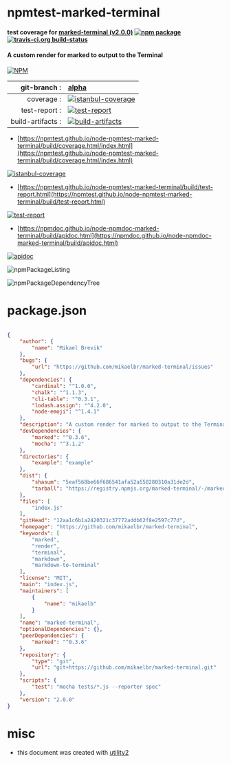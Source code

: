 # npmtest-marked-terminal

#### test coverage for  [marked-terminal (v2.0.0)](https://github.com/mikaelbr/marked-terminal)  [![npm package](https://img.shields.io/npm/v/npmtest-marked-terminal.svg?style=flat-square)](https://www.npmjs.org/package/npmtest-marked-terminal) [![travis-ci.org build-status](https://api.travis-ci.org/npmtest/node-npmtest-marked-terminal.svg)](https://travis-ci.org/npmtest/node-npmtest-marked-terminal)

#### A custom render for marked to output to the Terminal

[![NPM](https://nodei.co/npm/marked-terminal.png?downloads=true&downloadRank=true&stars=true)](https://www.npmjs.com/package/marked-terminal)

| git-branch : | [alpha](https://github.com/npmtest/node-npmtest-marked-terminal/tree/alpha)|
|--:|:--|
| coverage : | [![istanbul-coverage](https://npmtest.github.io/node-npmtest-marked-terminal/build/coverage.badge.svg)](https://npmtest.github.io/node-npmtest-marked-terminal/build/coverage.html/index.html)|
| test-report : | [![test-report](https://npmtest.github.io/node-npmtest-marked-terminal/build/test-report.badge.svg)](https://npmtest.github.io/node-npmtest-marked-terminal/build/test-report.html)|
| build-artifacts : | [![build-artifacts](https://npmtest.github.io/node-npmtest-marked-terminal/glyphicons_144_folder_open.png)](https://github.com/npmtest/node-npmtest-marked-terminal/tree/gh-pages/build)|

- [https://npmtest.github.io/node-npmtest-marked-terminal/build/coverage.html/index.html](https://npmtest.github.io/node-npmtest-marked-terminal/build/coverage.html/index.html)

[![istanbul-coverage](https://npmtest.github.io/node-npmtest-marked-terminal/build/screenCapture.buildCi.browser.%252Ftmp%252Fbuild%252Fcoverage.lib.html.png)](https://npmtest.github.io/node-npmtest-marked-terminal/build/coverage.html/index.html)

- [https://npmtest.github.io/node-npmtest-marked-terminal/build/test-report.html](https://npmtest.github.io/node-npmtest-marked-terminal/build/test-report.html)

[![test-report](https://npmtest.github.io/node-npmtest-marked-terminal/build/screenCapture.buildCi.browser.%252Ftmp%252Fbuild%252Ftest-report.html.png)](https://npmtest.github.io/node-npmtest-marked-terminal/build/test-report.html)

- [https://npmdoc.github.io/node-npmdoc-marked-terminal/build/apidoc.html](https://npmdoc.github.io/node-npmdoc-marked-terminal/build/apidoc.html)

[![apidoc](https://npmdoc.github.io/node-npmdoc-marked-terminal/build/screenCapture.buildCi.browser.%252Ftmp%252Fbuild%252Fapidoc.html.png)](https://npmdoc.github.io/node-npmdoc-marked-terminal/build/apidoc.html)

![npmPackageListing](https://npmtest.github.io/node-npmtest-marked-terminal/build/screenCapture.npmPackageListing.svg)

![npmPackageDependencyTree](https://npmtest.github.io/node-npmtest-marked-terminal/build/screenCapture.npmPackageDependencyTree.svg)



# package.json

```json

{
    "author": {
        "name": "Mikael Brevik"
    },
    "bugs": {
        "url": "https://github.com/mikaelbr/marked-terminal/issues"
    },
    "dependencies": {
        "cardinal": "^1.0.0",
        "chalk": "^1.1.3",
        "cli-table": "^0.3.1",
        "lodash.assign": "^4.2.0",
        "node-emoji": "^1.4.1"
    },
    "description": "A custom render for marked to output to the Terminal",
    "devDependencies": {
        "marked": "^0.3.6",
        "mocha": "^3.1.2"
    },
    "directories": {
        "example": "example"
    },
    "dist": {
        "shasum": "5eaf568be66f686541afa52a558280310a31de2d",
        "tarball": "https://registry.npmjs.org/marked-terminal/-/marked-terminal-2.0.0.tgz"
    },
    "files": [
        "index.js"
    ],
    "gitHead": "12aa1c6b1a2420321c37772addb62f8e2597c77d",
    "homepage": "https://github.com/mikaelbr/marked-terminal",
    "keywords": [
        "marked",
        "render",
        "terminal",
        "markdown",
        "markdown-to-terminal"
    ],
    "license": "MIT",
    "main": "index.js",
    "maintainers": [
        {
            "name": "mikaelb"
        }
    ],
    "name": "marked-terminal",
    "optionalDependencies": {},
    "peerDependencies": {
        "marked": "^0.3.6"
    },
    "repository": {
        "type": "git",
        "url": "git+https://github.com/mikaelbr/marked-terminal.git"
    },
    "scripts": {
        "test": "mocha tests/*.js --reporter spec"
    },
    "version": "2.0.0"
}
```



# misc
- this document was created with [utility2](https://github.com/kaizhu256/node-utility2)
